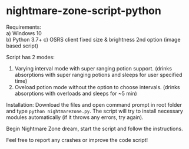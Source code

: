 # nightmare-zone-script-python

Requirements:  
a) Windows 10  
b) Python 3.7+ 
c) OSRS client fixed size &  brightness 2nd option (image based script)

Script has 2 modes:
1. Varying interval mode with super ranging potion support. (drinks absorptions with super ranging potions and sleeps for user specified time)
2. Oveload potion mode without the option to choose intervals. (drinks absorptions with overloads and sleeps for ~5 min)

Installation: Download the files and open command prompt in root folder and type `python nightmarezone.py`. The script will try to install necessary modules automatically (if it throws any errors, try again).

Begin Nightmare Zone dream, start the script and follow the instructions.

Feel free to report any crashes or improve the code script!
